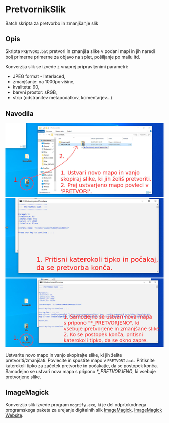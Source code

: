 # PretvornikSlik
Batch skripta za pretvorbo in zmanjšanje slik

## Opis
Skripta <code class="language-plaintext highlighter-rouge">PRETVORI.bat</code> pretvori in zmanjša slike v podani mapi in jih naredi bolj primerne primerne za objavo na splet, pošiljanje po mailu itd.


Konverzija slik se izvede z vnaprej pripravljenimi parametri:
- JPEG format - Interlaced,
- zmanjšanje: na 1000px višine,
- kvaliteta: 90,
- barvni prostor: sRGB,
- strip (odstranitev metapodatkov, komentarjev...)

## Navodila
![Alt text](/navodila/PretvornikSlik1.jpg?raw=true "Navodila 1/3")
![Alt text](/navodila/PretvornikSlik2.jpg?raw=true "Navodila 2/3")
![Alt text](/navodila/PretvornikSlik3.jpg?raw=true "Navodila 3/3")

Ustvarite novo mapo in vanjo skopirajte slike, ki jih želite pretvoriti/zmanjšati. Povlecite in spustite mapo v <code class="language-plaintext highlighter-rouge">PRETVORI.bat</code>. Pritisnite katerokoli tipko za začetek pretvorbe in počakajte, da se postopek konča. Samodejno se ustvari nova mapa s pripono <i>*_PRETVORJENO</i>, ki vsebuje pretvorjene slike.

## ImageMagick
Konverzijo slik izvede program <code class="language-plaintext highlighter-rouge">mogrify.exe</code>, ki je del odprtokodnega programskega paketa za urejanje digitalnih slik [ImageMagick](https://github.com/ImageMagick/ImageMagick/).
[ImageMagick Website](https://imagemagick.org/).